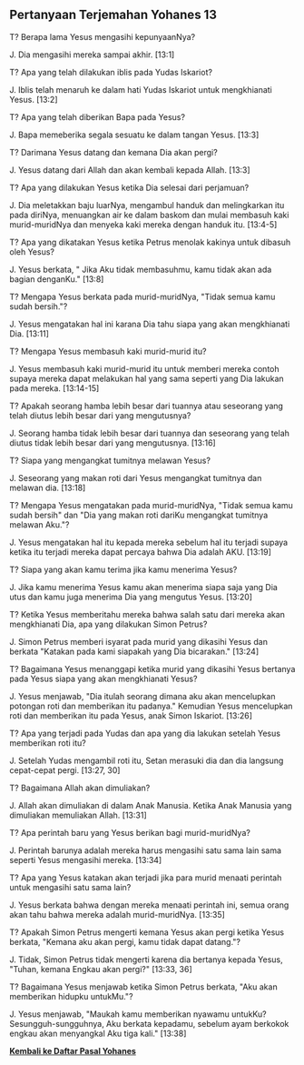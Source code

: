 ﻿## Pertanyaan Terjemahan Yohanes 13 ##

T? Berapa lama Yesus mengasihi kepunyaanNya?

J. Dia mengasihi mereka sampai akhir. [13:1]

T? Apa yang telah dilakukan iblis pada Yudas Iskariot?

J. Iblis telah menaruh ke dalam hati Yudas Iskariot untuk mengkhianati Yesus. [13:2]

T? Apa yang telah diberikan Bapa pada Yesus?

J. Bapa memeberika segala sesuatu ke dalam tangan Yesus. [13:3]

T? Darimana Yesus datang dan kemana Dia akan pergi?

J. Yesus datang dari Allah dan akan kembali kepada Allah. [13:3]

T? Apa yang dilakukan Yesus ketika Dia selesai dari perjamuan?

J. Dia meletakkan baju luarNya, mengambul handuk dan melingkarkan itu pada diriNya, menuangkan air ke dalam baskom dan mulai membasuh kaki murid-muridNya dan menyeka kaki mereka dengan handuk itu. [13:4-5]

T? Apa yang dikatakan Yesus ketika Petrus menolak kakinya untuk dibasuh oleh Yesus?

J. Yesus berkata, " Jika Aku tidak membasuhmu, kamu tidak akan ada bagian denganKu." [13:8]

T? Mengapa Yesus berkata pada murid-muridNya, "Tidak semua kamu sudah bersih."?

J. Yesus mengatakan hal ini karana Dia tahu siapa yang akan mengkhianati Dia. [13:11]

T? Mengapa Yesus membasuh kaki murid-murid itu?

J. Yesus membasuh kaki murid-murid itu untuk memberi mereka contoh supaya mereka dapat melakukan hal yang sama seperti yang Dia lakukan pada mereka. [13:14-15]

T? Apakah seorang hamba lebih besar dari tuannya atau seseorang yang telah diutus lebih besar dari yang mengutusnya?

J. Seorang hamba tidak lebih besar dari tuannya dan seseorang yang telah diutus tidak lebih besar dari yang mengutusnya. [13:16]

T? Siapa yang mengangkat tumitnya melawan Yesus?

J. Seseorang yang makan roti dari Yesus mengangkat tumitnya dan melawan dia. [13:18]

T? Mengapa Yesus mengatakan pada murid-muridNya, "Tidak semua kamu sudah bersih" dan "Dia yang makan roti dariKu mengangkat tumitnya melawan Aku."?

J. Yesus mengatakan hal itu kepada mereka sebelum hal itu terjadi supaya ketika itu terjadi mereka dapat percaya bahwa Dia adalah AKU. [13:19]

T? Siapa yang akan kamu terima jika kamu menerima Yesus?

J. Jika kamu menerima Yesus kamu akan menerima siapa saja yang Dia utus dan kamu juga menerima Dia yang mengutus Yesus. [13:20]

T? Ketika Yesus memberitahu mereka bahwa salah satu dari mereka akan mengkhianati Dia, apa yang dilakukan Simon Petrus?

J. Simon Petrus memberi isyarat pada murid yang dikasihi Yesus dan berkata "Katakan pada kami siapakah yang Dia bicarakan." [13:24]

T? Bagaimana Yesus menanggapi ketika murid yang dikasihi Yesus bertanya pada Yesus siapa yang akan mengkhianati Yesus?

J. Yesus menjawab, "Dia itulah seorang dimana aku akan mencelupkan potongan roti dan memberikan itu padanya." Kemudian Yesus mencelupkan roti dan memberikan itu pada Yesus, anak Simon Iskariot. [13:26]

T? Apa yang terjadi pada Yudas dan apa yang dia lakukan setelah Yesus memberikan roti itu?

J. Setelah Yudas mengambil roti itu, Setan merasuki dia dan dia langsung cepat-cepat pergi. [13:27, 30]

T? Bagaimana Allah akan dimuliakan?

J. Allah akan dimuliakan di dalam Anak Manusia. Ketika Anak Manusia yang dimuliakan memuliakan Allah. [13:31]

T? Apa perintah baru yang Yesus berikan bagi murid-muridNya?

J. Perintah barunya adalah mereka harus mengasihi satu sama lain sama seperti Yesus mengasihi mereka. [13:34]

T? Apa yang Yesus katakan akan terjadi jika para murid menaati perintah untuk mengasihi satu sama lain?

J. Yesus berkata bahwa dengan mereka menaati perintah ini, semua orang akan tahu bahwa mereka adalah murid-muridNya. [13:35]

T? Apakah Simon Petrus mengerti kemana Yesus akan pergi ketika Yesus berkata, "Kemana aku akan pergi, kamu tidak dapat datang."?

J. Tidak, Simon Petrus tidak mengerti karena dia bertanya kepada Yesus, "Tuhan, kemana Engkau akan pergi?" [13:33, 36]

T? Bagaimana Yesus menjawab ketika Simon Petrus berkata, "Aku akan memberikan hidupku untukMu."?

J. Yesus menjawab, "Maukah kamu memberikan nyawamu untukKu? Sesungguh-sungguhnya, Aku berkata kepadamu, sebelum ayam berkokok engkau akan menyangkal Aku tiga kali." [13:38]

__[Kembali ke Daftar Pasal Yohanes](./)__

